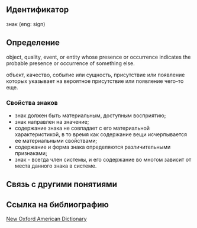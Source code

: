 ## Идентификатор

знак (eng: sign)

## Определение

object, quality, event, or entity whose presence or occurrence indicates the probable presence or occurrence of something else.
 
объект, качество, событие или сущность, присутствие или появление которых указывает на вероятное присутствие или появление чего-то еще.

### Свойства знаков

* знак должен быть материальным, доступным восприятию;
* знак направлен на значение;
* содержание знака не совпадает с его материальной характеристикой, в то время как содержание вещи исчерпывается ее материальными свойствами;
* содержание и форма знака определяются различительными признаками;
* знак - всегда член системы, и его содержание во многом зависит от места данного знака в системе.

## Связь с другими понятиями

## Ссылка на библиографию

[New Oxford American Dictionary](https://github.com/Dememedp/yapis-course/blob/main/bibliography/Oxford-NOxfordAD-Source.md)
